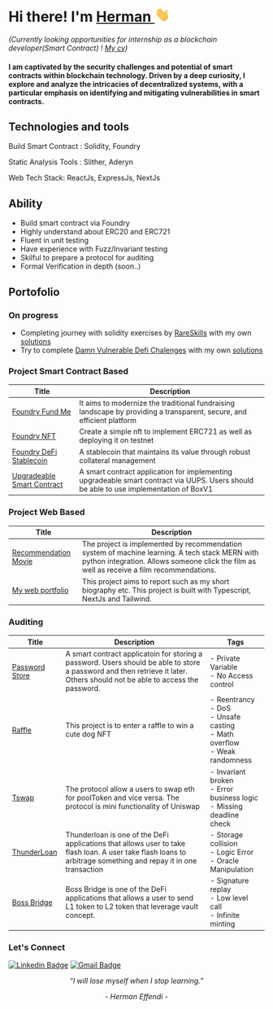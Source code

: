 <h1>
  Hi there! I'm <a href="https://github.com/Defcon27"> Herman </a>  
  <img width="30px" margin="0px" src="https://raw.githubusercontent.com/ABSphreak/ABSphreak/master/gifs/Hi.gif">
</h1> 

*(Currently looking opportunities for internship as a blockchain developer(Smart Contract) ! [My cv](./Herman%20effendi_CV.pdf))*

#### I am captivated by the security challenges and potential of smart contracts within blockchain technology. Driven by a deep curiosity, I explore and analyze the intricacies of decentralized systems, with a particular emphasis on identifying and mitigating vulnerabilities in smart contracts.

## Technologies and tools

Build Smart Contract : Solidity, Foundry

Static Analysis Tools : Slither, Aderyn

Web Tech Stack: ReactJs, ExpressJs, NextJs
  

## Ability

- Build smart contract via Foundry
- Highly understand about ERC20 and ERC721
- Fluent in unit testing 
- Have experience with Fuzz/Invariant testing
- Skilful to prepare a protocol for auditing
- Formal Verification in depth (soon..)


## Portofolio

### On progress

- Completing journey with solidity exercises by [RareSkills](https://github.com/RareSkills/Solidity-Exercises) with my own [solutions](https://github.com/hrmneffdii/solidity-exercise-by-rareskills)
- Try to complete [Damn Vulnerable Defi Chalenges](https://www.damnvulnerabledefi.xyz) with my own [solutions](https://github.com/hrmneffdii/DVD-V4-Solutions)

### Project Smart Contract Based


| **Title**                                                                                | **Description**                                                                                                                        |
| ---------------------------------------------------------------------------------------- | -------------------------------------------------------------------------------------------------------------------------------------- |
| [Foundry Fund Me](https://github.com/hrmneffdii/foundry-fund-me/tree/main)               | It aims to modernize the traditional fundraising landscape by providing a transparent, secure, and efficient platform                  |
| [Foundry NFT](https://github.com/hrmneffdii/foundry-nft)                                 | Create a simple nft to implement ERC721 as well as deploying it on testnet                                                             |
| [Foundry DeFi Stablecoin](https://github.com/hrmneffdii/foundry-defi-stablecoin)         | A stablecoin that maintains its value through robust collateral management                                                             |
| [Upgradeable Smart Contract](https://github.com/hrmneffdii/foundry-upgradeable-contract) | A smart contract application for implementing upgradeable smart contract via UUPS. Users should be able to use implementation of BoxV1 |


### Project Web Based

| **Title**                                                                                | **Description**                                                                                                                        |
| ---------------------------------------------------------------------------------------- | -------------------------------------------------------------------------------------------------------------------------------------- |
| [Recommendation Movie](https://github.com/hrmneffdii/Morec--Movie-Recommender-Website)               | The project is implemented by recommendation system of machine learning. A tech stack MERN with python integration. Allows someone click the film as well as receive a film recommendations.                  |
| [My web portfolio](https://herman-effendi.vercel.app/)               | This project aims to report such as my short biography etc. This project is built with Typescript, NextJs and Tailwind.   |


### Auditing



| **Title**                                                                                                                   | **Description**                                                                                                                                                             | **Tags**                                                                                  |
| --------------------------------------------------------------------------------------------------------------------------- | --------------------------------------------------------------------------------------------------------------------------------------------------------------------------- | ----------------------------------------------------------------------------------------- |
| [Password Store](https://github.com/hrmneffdii/Audit-Foundry-Password-Store/blob/passwordstore-audit/audit-data/report.pdf) | A smart contract applicatoin for storing a password. Users should be able to store a password and then retrieve it later. Others should not be able to access the password. | - Private Variable <br> - No Access control                                               |
| [Raffle](https://github.com/hrmneffdii/audit-puppy-raffle/blob/main/audit-data/report.pdf)                                  | This project is to enter a raffle to win a cute dog NFT                                                                                                                     | - Reentrancy <br> - DoS <br> - Unsafe casting <br> - Math overflow <br> - Weak randomness |
| [Tswap](https://github.com/hrmneffdii/audit-t-swap/blob/main/audit-data/report.pdf)                                         | The protocol allow a users to swap eth for poolToken and vice versa. The protocol is mini functionality of Uniswap                                                          | - Invariant broken <br> - Error business logic <br> - Missing deadline check              |
| [ThunderLoan](https://github.com/hrmneffdii/audit-thunderloan/blob/main/audit-data/report.pdf)                              | Thunderloan is one of the DeFi applications that allows user to take flash loan. A user take flash loans to arbitrage something and repay it in one transaction             | - Storage collision <br> - Logic Error <br> - Oracle Manipulation                         |
| [Boss Bridge](https://github.com/hrmneffdii/audit-boss-bridge/blob/main/audit-data/report.pdf)                              | Boss Bridge is one of the DeFi applications that allows a user to send L1 token to L2 token that leverage vault concept.                                                    | - Signature replay <br> - Low level call <br> - Infinite minting                          |
### Let's Connect

[![Linkedin Badge](https://img.shields.io/badge/-LinkedIn-blue?style=flat-square&logo=Linkedin&logoColor=white&link=https://www.linkedin.com/in/herman-effendi/)](https://www.linkedin.com/in/herman-effendi/)
[![Gmail Badge](https://img.shields.io/badge/-Gmail-d14836?style=flat-square&logo=Gmail&logoColor=white&link=mailto:hermaneffendi0502@gmail.com)](mailto:hermaneffendi0502@gmail.com)

<p align="center"><i>“I will lose myself when I stop learning.”</i></p>
<p align="center"><i>- Herman Effendi -</i></p>
